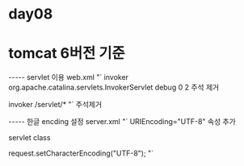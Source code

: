 ﻿day08
=====

tomcat 6버전 기준
=====

----- servlet 이용
web.xml
"`
<servlet>
    <servlet-name>invoker</servlet-name>
    <servlet-class>
      org.apache.catalina.servlets.InvokerServlet
    </servlet-class>
    <init-param>
        <param-name>debug</param-name>
        <param-value>0</param-value>
    </init-param>
    <load-on-startup>2</load-on-startup>
</servlet>
주석 제거

<servlet-mapping>
    <servlet-name>invoker</servlet-name>
    <url-pattern>/servlet/*</url-pattern>
</servlet-mapping>
"`
주석제거

----- 한글 encding 설정
server.xml
"`
<Connector connectionTimeout="20000" port="8080" protocol="HTTP/1.1" redirectPort="8443" />
URIEncoding="UTF-8" 속성 추가

servlet class

request.setCharacterEncoding("UTF-8");
"`